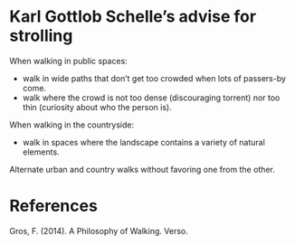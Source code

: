 # Karl Gottlob Schelle’s advise for strolling

When walking in public spaces:

- walk in wide paths that don’t get too crowded when lots of passers-by come.
- walk where the crowd is not too dense (discouraging torrent) nor too thin (curiosity about who the person is).

When walking in the countryside:

- walk in spaces where the landscape contains a variety of natural elements.

Alternate urban and country walks without favoring one from the other.

# References

Gros, F. (2014). A Philosophy of Walking. Verso.

